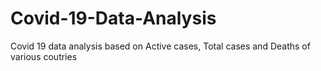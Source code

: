 # Covid-19-Data-Analysis
Covid 19 data analysis based on Active cases, Total cases and Deaths of various coutries
